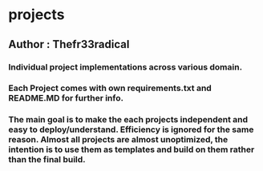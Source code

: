 # projects

## Author : Thefr33radical

### Individual project implementations across various domain.
### Each Project comes with own requirements.txt and README.MD for further info.
### The main goal is to make the each projects independent and easy to deploy/understand. Efficiency is ignored for the same reason. Almost all projects are almost unoptimized, the intention is to use them as templates and build on them rather than the final build.
    
